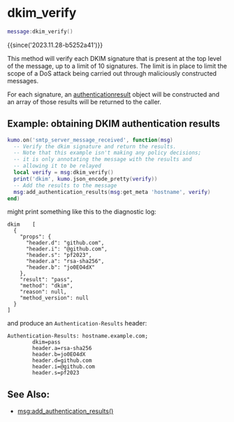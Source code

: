 # dkim_verify

```lua
message:dkim_verify()
```

{{since('2023.11.28-b5252a41')}}

This method will verify each DKIM signature that is present at the top level of
the message, up to a limit of 10 signatures.  The limit is in place to limit the
scope of a DoS attack being carried out through maliciously constructed messages.

For each signature, an [authenticationresult](../authenticationresult.md) object
will be constructed and an array of those results will be returned to the caller.

## Example: obtaining DKIM authentication results

```lua
kumo.on('smtp_server_message_received', function(msg)
  -- Verify the dkim signature and return the results.
  -- Note that this example isn't making any policy decisions;
  -- it is only annotating the message with the results and
  -- allowing it to be relayed
  local verify = msg:dkim_verify()
  print('dkim', kumo.json_encode_pretty(verify))
  -- Add the results to the message
  msg:add_authentication_results(msg:get_meta 'hostname', verify)
end)
```

might print something like this to the diagnostic log:

```
dkim    [
  {
    "props": {
      "header.d": "github.com",
      "header.i": "@github.com",
      "header.s": "pf2023",
      "header.a": "rsa-sha256",
      "header.b": "jo0EO4dX"
    },
    "result": "pass",
    "method": "dkim",
    "reason": null,
    "method_version": null
  }
]
```

and produce an `Authentication-Results` header:

```
Authentication-Results: hostname.example.com;
        dkim=pass
        header.a=rsa-sha256
        header.b=jo0EO4dX
        header.d=github.com
        header.i=@github.com
        header.s=pf2023
```

## See Also:

* [msg:add_authentication_results()](add_authentication_results.md)
